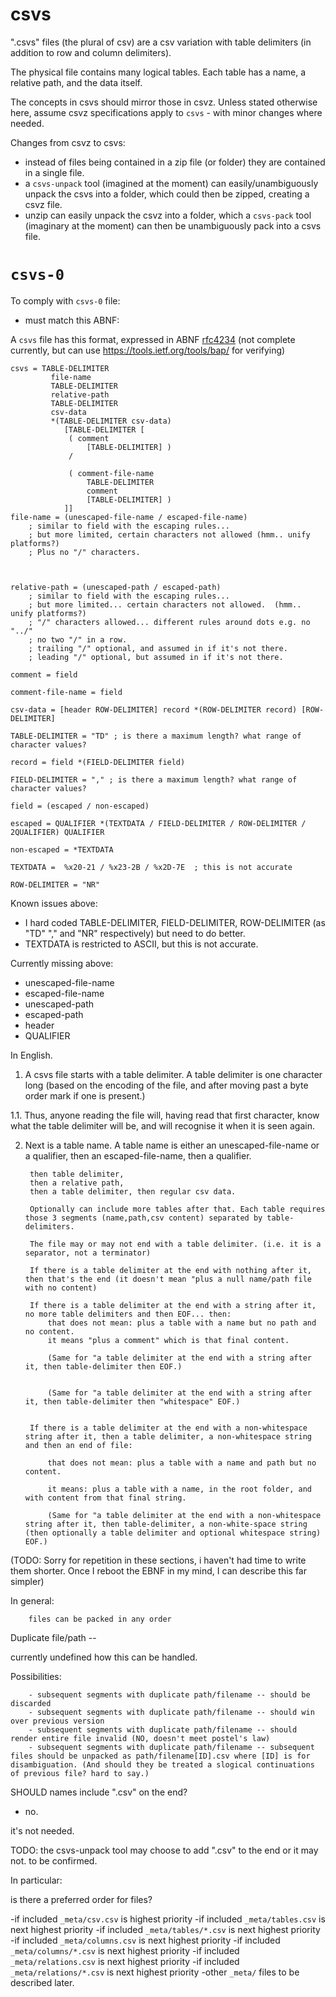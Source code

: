 # csvs

".csvs" files (the plural of csv) are a csv variation with table delimiters (in addition to row and column delimiters).

The physical file contains many logical tables. Each table has a name, a relative path, and the data itself.

The concepts in csvs should mirror those in csvz. Unless stated otherwise here, assume csvz specifications apply to `csvs` - with minor changes where needed.

Changes from csvz to csvs:

- instead of files being contained in a zip file (or folder) they are contained in a single file.
- a `csvs-unpack` tool (imagined at the moment) can easily/unambiguously unpack the csvs into a folder, which could then be zipped, creating a csvz file.
- unzip can easily unpack the csvz into a folder, which a `csvs-pack` tool (imaginary at the moment) can then be unambiguously pack into a csvs file.



# `csvs-0`

To comply with `csvs-0` file:

 - must match this ABNF:


A `csvs` file has this format, expressed in ABNF [rfc4234](https://www.ietf.org/rfc/rfc4234.txt) (not complete currently, but can use https://tools.ietf.org/tools/bap/ for verifying)

	csvs = TABLE-DELIMITER
			 file-name
			 TABLE-DELIMITER
			 relative-path
			 TABLE-DELIMITER
			 csv-data
			 *(TABLE-DELIMITER csv-data)
				[TABLE-DELIMITER [
				 ( comment
					 [TABLE-DELIMITER] )
				 /

				 ( comment-file-name
					 TABLE-DELIMITER
					 comment
					 [TABLE-DELIMITER] )
				]]
	file-name = (unescaped-file-name / escaped-file-name)
		; similar to field with the escaping rules...
		; but more limited, certain characters not allowed (hmm.. unify platforms?)
		; Plus no "/" characters.



	relative-path = (unescaped-path / escaped-path)
		; similar to field with the escaping rules...
		; but more limited... certain characters not allowed.  (hmm.. unify platforms?)
		; "/" characters allowed... different rules around dots e.g. no "../"
		; no two "/" in a row.
		; trailing "/" optional, and assumed in if it's not there.
		; leading "/" optional, but assumed in if it's not there.

	comment = field

	comment-file-name = field

	csv-data = [header ROW-DELIMITER] record *(ROW-DELIMITER record) [ROW-DELIMITER]

	TABLE-DELIMITER = "TD" ; is there a maximum length? what range of character values?

	record = field *(FIELD-DELIMITER field)

	FIELD-DELIMITER = "," ; is there a maximum length? what range of character values?

	field = (escaped / non-escaped)

	escaped = QUALIFIER *(TEXTDATA / FIELD-DELIMITER / ROW-DELIMITER / 2QUALIFIER) QUALIFIER

	non-escaped = *TEXTDATA

	TEXTDATA =  %x20-21 / %x23-2B / %x2D-7E  ; this is not accurate

	ROW-DELIMITER = "NR"


Known issues above:

- I hard coded TABLE-DELIMITER, FIELD-DELIMITER, ROW-DELIMITER  (as "TD"  "," and "NR" respectively) but need to do better.
- TEXTDATA is restricted to ASCII, but this is not accurate.

Currently missing above:

- unescaped-file-name
- escaped-file-name
- unescaped-path
- escaped-path
- header
- QUALIFIER


In English.

1. A csvs file starts with a table delimiter. A table delimiter is one character long (based on the encoding of the file, and after moving past a byte order mark if one is present.)

1.1. Thus, anyone reading the file will, having read that first character, know what the table delimiter will be, and will recognise it when it is seen again.

2. Next is a table name. A table name is either an unescaped-file-name or a qualifier, then an escaped-file-name, then a qualifier.


		then table delimiter,
		then a relative path,
		then a table delimiter, then regular csv data.

		Optionally can include more tables after that. Each table requires those 3 segments (name,path,csv content) separated by table-delimiters.

		The file may or may not end with a table delimiter. (i.e. it is a separator, not a terminator)

		If there is a table delimiter at the end with nothing after it, then that's the end (it doesn't mean "plus a null name/path file with no content)

		If there is a table delimiter at the end with a string after it, no more table delimiters and then EOF... then:
			that does not mean: plus a table with a name but no path and no content.
			it means "plus a comment" which is that final content.

			(Same for "a table delimiter at the end with a string after it, then table-delimiter then EOF.)


			(Same for "a table delimiter at the end with a string after it, then table-delimiter then "whitespace" EOF.)


		If there is a table delimiter at the end with a non-whitespace string after it, then a table delimiter, a non-whitespace string and then an end of file:

			that does not mean: plus a table with a name and path but no content.

			it means: plus a table with a name, in the root folder, and with content from that final string.

			(Same for "a table delimiter at the end with a non-whitespace string after it, then table-delimiter, a non-white-space string (then optionally a table delimiter and optional whitespace string) EOF.)


(TODO: Sorry for repetition in these sections, i haven't had time to write them shorter. Once I reboot the EBNF in my mind, I can describe this far simpler)





In general:

		files can be packed in any order

Duplicate file/path --

   currently undefined how this can be handled.

Possibilities:

		- subsequent segments with duplicate path/filename -- should be discarded
		- subsequent segments with duplicate path/filename -- should win over previous version
		- subsequent segments with duplicate path/filename -- should render entire file invalid (NO, doesn't meet postel's law)
		- subsequent segments with duplicate path/filename -- subsequent files should be unpacked as path/filename[ID].csv where [ID] is for disambiguation. (And should they be treated a slogical continuations of previous file? hard to say.)

SHOULD names include ".csv" on the end?

 - no.

 it's not needed.

 TODO: the csvs-unpack tool may choose to add ".csv" to the end or it may not. to be confirmed.


In particular:

is there a preferred order for files?

-if included `_meta/csv.csv` is highest priority
-if included `_meta/tables.csv` is next highest priority
-if included `_meta/tables/*.csv` is next highest priority
-if included `_meta/columns.csv` is next highest priority
-if included `_meta/columns/*.csv` is next highest priority
-if included `_meta/relations.csv` is next highest priority
-if included `_meta/relations/*.csv` is next highest priority
-other `_meta/` files to be described later.




